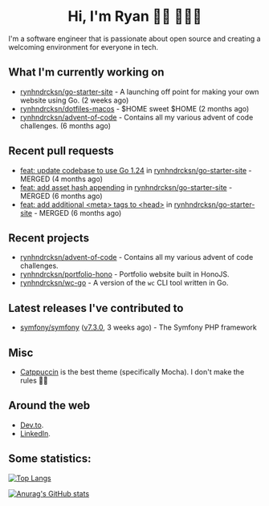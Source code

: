 <div align="center">
  <h1>Hi, I'm Ryan 👋🏻 👨🏻‍💻</h1>
</div>

I'm a software engineer that is passionate about open source and creating a welcoming environment for everyone in tech.

## What I'm currently working on

- [rynhndrcksn/go-starter-site](https://github.com/rynhndrcksn/go-starter-site) - A launching off point for making your own website using Go. (2 weeks ago)
- [rynhndrcksn/dotfiles-macos](https://github.com/rynhndrcksn/dotfiles-macos) - $HOME sweet $HOME (2 months ago)
- [rynhndrcksn/advent-of-code](https://github.com/rynhndrcksn/advent-of-code) - Contains all my various advent of code challenges. (6 months ago)

## Recent pull requests

- [feat: update codebase to use Go 1.24](https://github.com/rynhndrcksn/go-starter-site/pull/18) in [rynhndrcksn/go-starter-site](https://github.com/rynhndrcksn/go-starter-site) - MERGED (4 months ago)
- [feat: add asset hash appending](https://github.com/rynhndrcksn/go-starter-site/pull/17) in [rynhndrcksn/go-starter-site](https://github.com/rynhndrcksn/go-starter-site) - MERGED (6 months ago)
- [feat: add additional &lt;meta&gt; tags to &lt;head&gt;](https://github.com/rynhndrcksn/go-starter-site/pull/16) in [rynhndrcksn/go-starter-site](https://github.com/rynhndrcksn/go-starter-site) - MERGED (6 months ago)

## Recent projects

- [rynhndrcksn/advent-of-code](https://github.com/rynhndrcksn/advent-of-code) - Contains all my various advent of code challenges.
- [rynhndrcksn/portfolio-hono](https://github.com/rynhndrcksn/portfolio-hono) - Portfolio website built in HonoJS.
- [rynhndrcksn/wc-go](https://github.com/rynhndrcksn/wc-go) - A version of the `wc` CLI tool written in Go.

## Latest releases I've contributed to

- [symfony/symfony](https://github.com/symfony/symfony) ([v7.3.0](https://github.com/symfony/symfony/releases/tag/v7.3.0), 3 weeks ago) - The Symfony PHP framework

## Misc
- [Catppuccin](https://github.com/catppuccin/catppuccin) is the best theme (specifically Mocha). I don't make the rules 🤷‍♂️

## Around the web
- [Dev.to](https://dev.to/rynhndrcksn).
- [LinkedIn](https://www.linkedin.com/in/rynhndrcksn/).

## Some statistics:
[![Top Langs](https://github-readme-stats.vercel.app/api/top-langs/?username=rynhndrcksn&layout=compact&theme=github_dark)](https://github.com/anuraghazra/github-readme-stats)

[![Anurag's GitHub stats](https://github-readme-stats.vercel.app/api?username=rynhndrcksn&count_private=true&show_icons=true&theme=github_dark)](https://github.com/anuraghazra/github-readme-stats)

